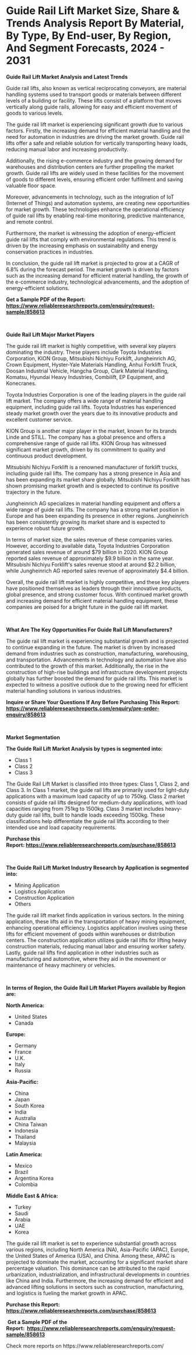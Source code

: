 <p><h1>Guide Rail Lift Market Size, Share & Trends Analysis Report By Material, By Type, By End-user, By Region, And Segment Forecasts, 2024 - 2031</h1></p><p><strong>Guide Rail Lift Market Analysis and Latest Trends</strong></p>
<p><p>Guide rail lifts, also known as vertical reciprocating conveyors, are material handling systems used to transport goods or materials between different levels of a building or facility. These lifts consist of a platform that moves vertically along guide rails, allowing for easy and efficient movement of goods to various levels.</p><p>The guide rail lift market is experiencing significant growth due to various factors. Firstly, the increasing demand for efficient material handling and the need for automation in industries are driving the market growth. Guide rail lifts offer a safe and reliable solution for vertically transporting heavy loads, reducing manual labor and increasing productivity.</p><p>Additionally, the rising e-commerce industry and the growing demand for warehouses and distribution centers are further propelling the market growth. Guide rail lifts are widely used in these facilities for the movement of goods to different levels, ensuring efficient order fulfillment and saving valuable floor space.</p><p>Moreover, advancements in technology, such as the integration of IoT (Internet of Things) and automation systems, are creating new opportunities for market growth. These technologies enhance the operational efficiency of guide rail lifts by enabling real-time monitoring, predictive maintenance, and remote control.</p><p>Furthermore, the market is witnessing the adoption of energy-efficient guide rail lifts that comply with environmental regulations. This trend is driven by the increasing emphasis on sustainability and energy conservation practices in industries.</p><p>In conclusion, the guide rail lift market is projected to grow at a CAGR of 6.8% during the forecast period. The market growth is driven by factors such as the increasing demand for efficient material handling, the growth of the e-commerce industry, technological advancements, and the adoption of energy-efficient solutions.</p></p>
<p><strong>Get a Sample PDF of the Report:&nbsp; <a href="https://www.reliableresearchreports.com/enquiry/request-sample/858613">https://www.reliableresearchreports.com/enquiry/request-sample/858613</a></strong></p>
<p>&nbsp;</p>
<p><strong>Guide Rail Lift Major Market Players</strong></p>
<p><p>The guide rail lift market is highly competitive, with several key players dominating the industry. These players include Toyota Industries Corporation, KION Group, Mitsubishi Nichiyu Forklift, Jungheinrich AG, Crown Equipment, Hyster-Yale Materials Handling, Anhui Forklift Truck, Doosan Industrial Vehicle, Hangcha Group, Clark Material Handling, Komatsu, Hyundai Heavy Industries, Combilift, EP Equipment, and Konecranes.</p><p>Toyota Industries Corporation is one of the leading players in the guide rail lift market. The company offers a wide range of material handling equipment, including guide rail lifts. Toyota Industries has experienced steady market growth over the years due to its innovative products and excellent customer service.</p><p>KION Group is another major player in the market, known for its brands Linde and STILL. The company has a global presence and offers a comprehensive range of guide rail lifts. KION Group has witnessed significant market growth, driven by its commitment to quality and continuous product development.</p><p>Mitsubishi Nichiyu Forklift is a renowned manufacturer of forklift trucks, including guide rail lifts. The company has a strong presence in Asia and has been expanding its market share globally. Mitsubishi Nichiyu Forklift has shown promising market growth and is expected to continue its positive trajectory in the future.</p><p>Jungheinrich AG specializes in material handling equipment and offers a wide range of guide rail lifts. The company has a strong market position in Europe and has been expanding its presence in other regions. Jungheinrich has been consistently growing its market share and is expected to experience robust future growth.</p><p>In terms of market size, the sales revenue of these companies varies. However, according to available data, Toyota Industries Corporation generated sales revenue of around $79 billion in 2020. KION Group reported sales revenue of approximately $9.9 billion in the same year. Mitsubishi Nichiyu Forklift's sales revenue stood at around $2.2 billion, while Jungheinrich AG reported sales revenue of approximately $4.4 billion.</p><p>Overall, the guide rail lift market is highly competitive, and these key players have positioned themselves as leaders through their innovative products, global presence, and strong customer focus. With continued market growth and increasing demand for efficient material handling equipment, these companies are poised for a bright future in the guide rail lift market.</p></p>
<p>&nbsp;</p>
<p><strong>What Are The Key Opportunities For Guide Rail Lift Manufacturers?</strong></p>
<p><p>The guide rail lift market is experiencing substantial growth and is projected to continue expanding in the future. The market is driven by increased demand from industries such as construction, manufacturing, warehousing, and transportation. Advancements in technology and automation have also contributed to the growth of this market. Additionally, the rise in the construction of high-rise buildings and infrastructure development projects globally has further boosted the demand for guide rail lifts. This market is expected to witness a positive outlook due to the growing need for efficient material handling solutions in various industries.</p></p>
<p><strong>Inquire or Share Your Questions If Any Before Purchasing This Report: <a href="https://www.reliableresearchreports.com/enquiry/pre-order-enquiry/858613">https://www.reliableresearchreports.com/enquiry/pre-order-enquiry/858613</a></strong></p>
<p>&nbsp;</p>
<p><strong>Market Segmentation</strong></p>
<p><strong>The Guide Rail Lift Market Analysis by types is segmented into:</strong></p>
<p><ul><li>Class 1</li><li>Class 2</li><li>Class 3</li></ul></p>
<p><p>The Guide Rail Lift Market is classified into three types: Class 1, Class 2, and Class 3. In Class 1 market, the guide rail lifts are primarily used for light-duty applications with a maximum load capacity of up to 750kg. Class 2 market consists of guide rail lifts designed for medium-duty applications, with load capacities ranging from 751kg to 1500kg. Class 3 market includes heavy-duty guide rail lifts, built to handle loads exceeding 1500kg. These classifications help differentiate the guide rail lifts according to their intended use and load capacity requirements.</p></p>
<p><strong>Purchase this Report:&nbsp;<a href="https://www.reliableresearchreports.com/purchase/858613">https://www.reliableresearchreports.com/purchase/858613</a></strong></p>
<p>&nbsp;</p>
<p><strong>The Guide Rail Lift Market Industry Research by Application is segmented into:</strong></p>
<p><ul><li>Mining Application</li><li>Logistics Application</li><li>Construction Application</li><li>Others</li></ul></p>
<p><p>The guide rail lift market finds application in various sectors. In the mining application, these lifts aid in the transportation of heavy mining equipment, enhancing operational efficiency. Logistics application involves using these lifts for efficient movement of goods within warehouses or distribution centers. The construction application utilizes guide rail lifts for lifting heavy construction materials, reducing manual labor and ensuring worker safety. Lastly, guide rail lifts find application in other industries such as manufacturing and automotive, where they aid in the movement or maintenance of heavy machinery or vehicles.</p></p>
<p>&nbsp;</p>
<p><strong>In terms of Region, the Guide Rail Lift Market Players available by Region are:</strong></p>
<p>
    <p> <strong> North America: </strong>
        <ul>
            <li>United States</li>
            <li>Canada</li>
        </ul>
        </p> 
    <p> <strong> Europe: </strong>
        <ul>
            <li>Germany</li>
            <li>France</li>
            <li>U.K.</li>
            <li>Italy</li>
            <li>Russia</li>
        </ul>
        </p> 
    <p> <strong> Asia-Pacific: </strong>
        <ul>
            <li>China</li>
            <li>Japan</li>
            <li>South Korea</li>
            <li>India</li>
            <li>Australia</li>
            <li>China Taiwan</li>
            <li>Indonesia</li>
            <li>Thailand</li>
            <li>Malaysia</li>
        </ul>
        </p> 
    <p> <strong> Latin America: </strong>
        <ul>
            <li>Mexico</li>
            <li>Brazil</li>
            <li>Argentina Korea</li>
            <li>Colombia</li>
        </ul>
        </p> 
    <p> <strong> Middle East & Africa: </strong>
        <ul>
            <li>Turkey</li>
            <li>Saudi</li>
            <li>Arabia</li>
            <li>UAE</li>
            <li>Korea</li>
        </ul>
    </p>
    </p>
<p><p>The guide rail lift market is set to experience substantial growth across various regions, including North America (NA), Asia-Pacific (APAC), Europe, the United States of America (USA), and China. Among these, APAC is projected to dominate the market, accounting for a significant market share percentage valuation. This dominance can be attributed to the rapid urbanization, industrialization, and infrastructural developments in countries like China and India. Furthermore, the increasing demand for efficient and advanced lifting solutions in sectors such as construction, manufacturing, and logistics is fueling the market growth in APAC.</p></p>
<p><strong>Purchase this Report: <a href="https://www.reliableresearchreports.com/purchase/858613">https://www.reliableresearchreports.com/purchase/858613</a></strong></p>
<p>&nbsp;<strong>Get a Sample PDF of the Report:&nbsp;&nbsp;<a href="https://www.reliableresearchreports.com/enquiry/request-sample/858613">https://www.reliableresearchreports.com/enquiry/request-sample/858613</a></strong></p>
<p><strong></strong></p>
<p>Check more reports on https://www.reliableresearchreports.com/</p>